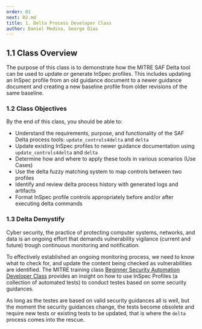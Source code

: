 ```yaml
---
order: 01
next: 02.md
title: 1. Delta Process Developer Class
author: Daniel Medina, George Dias
---
```


## 1.1 Class Overview

The purpose of this class is to demonstrate how the MITRE SAF Delta tool can be used to update or generate InSpec profiles. This includes updating an InSpec profile from an old guidance document to a newer guidance document and creating a new baseline profile from older revisions of the same baseline.

### 1.2 Class Objectives

By the end of this class, you should be able to:

- Understand the requirements, purpose, and functionality of the SAF Delta process tools: `update_controls4delta` and `delta`
- Update existing InSpec profiles to newer guidance documentation using `update_controls4delta` and `delta`
- Determine how and where to apply these tools in various scenarios (Use Cases)
- Use the delta fuzzy matching system to map controls between two profiles
- Identify and review delta process history with generated logs and artifacts
- Format InSpec profile controls appropriately before and/or after executing delta commands

### 1.3 Delta Demystify
Cyber security, the practice of protecting computer systems, networks, and data is an ongoing effort
that demands vulnerability vigilance (current and future) trough continuous monitoring and notification.

To effectively established an ongoing monitoring process, we need to know what to check for, and
update the content being checked as vulnerabilities are identified. The MITRE training class [Beginner Security Automation Developer Class](../beginner/) provides an insight on how to use InSpec Profiles (a collection of automated tests) to conduct testes based on some security guidances.

As long as the testes are based on valid security guidances all is well, but the moment the security guidances change, the tests become obsolete and require new tests or existing tests to be updated, that is where the `delta` process comes into the rescue.
